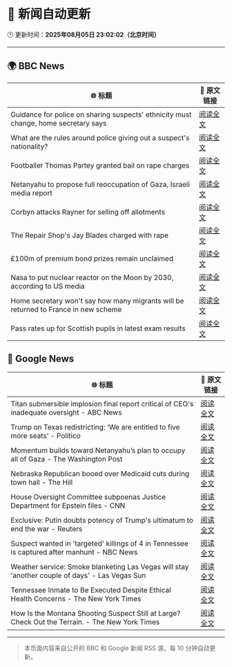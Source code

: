 # 🧠 新闻自动更新

🕒 更新时间：**2025年08月05日 23:02:02（北京时间）**

---

## 🌍 BBC News

| 🌐 标题 | 🔗 原文链接 |
|--------|-------------|
| Guidance for police on sharing suspects' ethnicity must change, home secretary says | [阅读全文](https://www.bbc.com/news/articles/c8rygx2xpy7o?at_medium=RSS&at_campaign=rss) |
| What are the rules around police giving out a suspect's nationality? | [阅读全文](https://www.bbc.com/news/articles/cm21evz732eo?at_medium=RSS&at_campaign=rss) |
| Footballer Thomas Partey granted bail on rape charges | [阅读全文](https://www.bbc.com/news/articles/c05engnv3l2o?at_medium=RSS&at_campaign=rss) |
| Netanyahu to propose full reoccupation of Gaza, Israeli media report | [阅读全文](https://www.bbc.com/news/articles/cpqv2qjg5vvo?at_medium=RSS&at_campaign=rss) |
| Corbyn attacks Rayner for selling off allotments | [阅读全文](https://www.bbc.com/news/articles/c3dpkvkkjjno?at_medium=RSS&at_campaign=rss) |
| The Repair Shop's Jay Blades charged with rape | [阅读全文](https://www.bbc.com/news/articles/c5yl63965q0o?at_medium=RSS&at_campaign=rss) |
| £100m of premium bond prizes remain unclaimed | [阅读全文](https://www.bbc.com/news/articles/ce3791ep6gko?at_medium=RSS&at_campaign=rss) |
| Nasa to put nuclear reactor on the Moon by 2030, according to US media | [阅读全文](https://www.bbc.com/news/articles/cev2dylxv74o?at_medium=RSS&at_campaign=rss) |
| Home secretary won't say how many migrants will be returned to France in new scheme | [阅读全文](https://www.bbc.com/news/articles/cewykzegy4qo?at_medium=RSS&at_campaign=rss) |
| Pass rates up for Scottish pupils in latest exam results | [阅读全文](https://www.bbc.com/news/articles/crkzn77mz0xo?at_medium=RSS&at_campaign=rss) |

## 📰 Google News

| 🌐 标题 | 🔗 原文链接 |
|--------|-------------|
| Titan submersible implosion final report critical of CEO's inadequate oversight - ABC News | [阅读全文](https://news.google.com/rss/articles/CBMiowFBVV95cUxOVXg4X1drM3FBTU8zOWc4N0h4NEhTN2xjbzRMc1M3dWRHNlJXVW8wRDl5MzZaY2VRSXhIdF8yMG1TQUtUcFFkZG1DMl9QUXhzNHIyYy1uZFFsTk9icDFER1k1ODh3bGsyU0pZbjByQlNaVFEzcHJhUmpqOFlJMzNQdkk4clZuN29RV1ZCdFdsbDlvUUVvT1RYaUthY0VrRWk0dlE40gGoAUFVX3lxTE9hRmx0QzczWTNIdW5CMVJLZVBwR09DQVBRYWd3R1BKWUVCMlRPdGF3eVlyeUFVOVA1NVVQb0prVUNtX3dvUmRlTzdzeENKRExtdzg4MHZwS0l2bFBhY2FJNjZ3OGNPS3RJSVltMkRKQU5oZk1xeVhIQXhUa1p2RnJlRjFvOG0yQ3U2SUNfSk5tMGNZaXhPVS1jV21oQlBRZ21LX3RqNGk1VQ?oc=5) |
| Trump on Texas redistricting: ‘We are entitled to five more seats’ - Politico | [阅读全文](https://news.google.com/rss/articles/CBMigAFBVV95cUxQcnQwWmNvTERIZ0xJMmlXLS1IS0h1UTA4elFud05YOE9BWlhVbmJCR1ZrSkNhdFFJNjE2MEJUV3ZVZG5rTEc4TERPdHpaUzdFbEt5cTg4MzRyVzlNSVUxcWxoNXphSmZKR3M2YWs4SDU4YmRuNjMtR1RzNlZvSzBfOA?oc=5) |
| Momentum builds toward Netanyahu’s plan to occupy all of Gaza - The Washington Post | [阅读全文](https://news.google.com/rss/articles/CBMipAFBVV95cUxQWUpIdURIX253TERmYlNJQzdHbjNSckFvczlxN0ZlRDZrTzU3QVlRcXFRQmpPNHJuVWxhcFo2VTBfUUZYc3Q5cl9QdjFYUExHLXcxLW55RW1neEkzTmtJNlloVWd5TGl5a1MweGtNcUM4YUJ2c2JocWJqbVRmaHd0azVJUEZVUEFBYzlCRGRROWpzTmVVbDNpcDFwcDJvVlNicEluOA?oc=5) |
| Nebraska Republican booed over Medicaid cuts during town hall - The Hill | [阅读全文](https://news.google.com/rss/articles/CBMijAFBVV95cUxQVVVKWkFVVG1TZm5PUi11aE5ncDhEWkI4Y3FySWg2M3BMajVjQldDZDJvWmZFZkpYYXRBckd6eUl2alNXMnhxbFN6dTU0YklKc1UybnhzZk10ODZ5UEVjNVZtbjNobllWbERSYU1aX2x3WDBPdm4teFlkY0tRUk9qQkNTUURCLXdhbENTUNIBkgFBVV95cUxQTVpNaU5GMnlyMnJKaDV4UDY3bUlZeEpQYTh0b0ptZDR5Qk5SdjJuY284S0FvYXJtQmJnTUFwTjc4czJISzlMelBOZXh2S2FQNkpadjJ5Um85djkyTnkxdG5PbU9DeC1XQURsMFNLdXUwTTZWb2Q2eTg2dFZYOGRWQkptd2NnRDg5aWliZkwtbG9lQQ?oc=5) |
| House Oversight Committee subpoenas Justice Department for Epstein files - CNN | [阅读全文](https://news.google.com/rss/articles/CBMiqgFBVV95cUxNeXVvZmoyQ3d4UThBVVBiYW9CQ2pvSjVydnowd0w2WHVKUC1PaFlNblQ5XzRmNG5DYzBid1JpWndxZHdwMnhCQnYyS01xNDFpTkVweWhfSkJNY0VhcEQyeGZTa1VwNExVall2eWdqb2hiNlFhV21venpWS1k5ai1jN2VFRTUtYUE2cVNKdUczdDV5ZGM1bjItakU1SHFua3ZZNUZ4ai1YdXhFZ9IBrwFBVV95cUxOUXc2ZkVvUUdtWnd4WVhaUTRoN1lGSnlqYXNXN2pBSVdORWFTbTZFa2wyLW5zYkkyd2hhM1B4V3RQYzNOSEdLTkE5U2RvQWVrcDN4ODIzQzAzUjBQRmFXRlptakNlSENvajZKQnI5aWVNRVgzdWVtTUcyX3JPVFg3UktPR2FQc2plVXFOcjRudUlKTmJiUmNRcVVwTWxVV1BTLWNWeEpCTmhST3ZBYnln?oc=5) |
| Exclusive: Putin doubts potency of Trump's ultimatum to end the war - Reuters | [阅读全文](https://news.google.com/rss/articles/CBMiqgFBVV95cUxPdXdDQzJpa19naVpSbm5wV0VGSzNodkdWaFVqSFRYZTQzbklWY0ZWczZ2Nm1rZHlwUmVkdVBnaEFHQ0NiaHg3aGZrYzROdGNNc0FyNTdIb3JheE1TajBHQllVdVQ1VnFadmtYMGZoMTVFb0hodGl3b0EwRy1JeVY5OWd0RURBZ3JJMFlMM1JFc2c1WjljWUNZTUpsdWZSUndQaG03MkFRalJGdw?oc=5) |
| Suspect wanted in 'targeted' killings of 4 in Tennessee is captured after manhunt - NBC News | [阅读全文](https://news.google.com/rss/articles/CBMirgFBVV95cUxPUU9xMEY3elp2NGZwNzF6ZkxhRUhGWUpSTGhRWGlSc2RIZmhIY1JXeldXc0FOMmREVkxGYW13aE5rQ1hERnhQbW5jUjE3NEFEd2lvT29PenRPTWdBQ3RUQkFvZTFFMWd1WFh6X2xFdXhKREhXM2lWSkJaVXgydlhlMWtxc0dKcFV2N3RiaHFTOGZNOGIxcUpvcjdlTF9Zc296NEZHT01kcFRuRTVPLXfSAVZBVV95cUxOdmZqQmp5WWNjN3E0ZlNMYWRxSTZIbWFHUUpTTXQyWVYxSWZsOTczZkRXU0x3UHhlWWc0Z2hpX3FZTXpzYmx3Sk0zQ01tOXlOXzdLam9QZw?oc=5) |
| Weather service: Smoke blanketing Las Vegas will stay 'another couple of days' - Las Vegas Sun | [阅读全文](https://news.google.com/rss/articles/CBMilwFBVV95cUxPQjdaM2ktN01kbEJGaVVxVk5Za2JJX0l0aU9iUDFMcC0yVG03cElYWG11cXUyRDV1OVFqWklyZW5pWWlyVzR4bE12TC1BbEZvYU9pdkZoR2w2RUx3MFFKdGJEblJYbUU2SGxzZlNIeXQyX2MxNjB4MC11b3BFcFFxbnVpTkJob0QwZ0JBMmhrdG1yMHNtMnhn?oc=5) |
| Tennessee Inmate to Be Executed Despite Ethical Health Concerns - The New York Times | [阅读全文](https://news.google.com/rss/articles/CBMijgFBVV95cUxOZUpud2NpaV90N1MzM0c5NmY5RkUxOTBva2puUXVEZkZ5ZmpZWDNIUURsSDZRLTZ2OFBpb052b3dFU3A2aW1pay1hWFlnS1J1ZVBtM0pvUUVfRGc4Y0FDeWFCNXhQUU1KS2w3OHlOSUlWMWViNHBvN2FteUxLcE1QYkJwaHA5NU4zWHBLOWJR?oc=5) |
| How Is the Montana Shooting Suspect Still at Large? Check Out the Terrain. - The New York Times | [阅读全文](https://news.google.com/rss/articles/CBMidEFVX3lxTE45VDVxcW1PdjVGM19hNmF2ZTBQbkYzNEhLNEZkcEtPaVVvRm92RTIxUS1fU3dtdUdZVjcwU1NKc0FiWkp6bnQ2Ukl5QjBEOXFwcHB5cWZfcGFKcEo0VWM3SzQ4UzBwLUhaSnNIa1JuclFwalVI?oc=5) |

---
> 本页面内容来自公开的 BBC 和 Google 新闻 RSS 源，每 10 分钟自动更新。